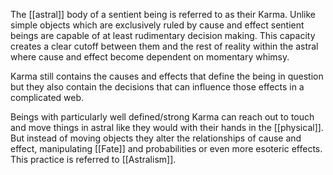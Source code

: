 The [[astral]] body of a sentient being is referred to as their Karma. Unlike simple objects which are exclusively ruled by cause and effect sentient beings are capable of at least rudimentary decision making. This capacity creates a clear cutoff between them and the rest of reality within the astral where cause and effect become dependent on momentary whimsy.

Karma still contains the causes and effects that define the being in question but they also contain the decisions that can influence those effects in a complicated web. 

Beings with particularly well defined/strong Karma can reach out to touch and move things in astral like they would with their hands in the [[physical]]. But instead of moving objects they alter the relationships of cause and effect, manipulating [[Fate]] and probabilities or even more esoteric effects. This practice is referred to [[Astralism]]. 